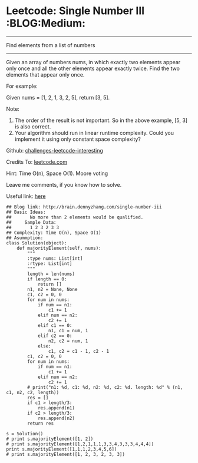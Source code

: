 # Leetcode: Single Number III     :BLOG:Medium:


---

Find elements from a list of numbers  

---

Given an array of numbers nums, in which exactly two elements appear only once and all the other elements appear exactly twice. Find the two elements that appear only once.  

For example:  

Given nums = [1, 2, 1, 3, 2, 5], return [3, 5].  

Note:  
1.  The order of the result is not important. So in the above example, [5, 3] is also correct.
2.  Your algorithm should run in linear runtime complexity. Could you implement it using only constant space complexity?

Github: [challenges-leetcode-interesting](https://github.com/DennyZhang/challenges-leetcode-interesting/tree/master/single-number-iii)  

Credits To: [leetcode.com](https://leetcode.com/problems/single-number-iii/description/)  

Hint: Time O(n), Space O(1). Moore voting  

Leave me comments, if you know how to solve.  

Useful link: [here](https://discuss.leetcode.com/topic/17564/boyer-moore-majority-vote-algorithm-and-my-elaboration)  

    ## Blog link: http://brain.dennyzhang.com/single-number-iii
    ## Basic Ideas:
    ##       No more than 2 elements would be qualified.
    ##     Sample Data:
    ##       1 2 3 2 3 3
    ## Complexity: Time O(n), Space O(1)
    ## Asummption:
    class Solution(object):
        def majorityElement(self, nums):
            """
            :type nums: List[int]
            :rtype: List[int]
            """
            length = len(nums)
            if length == 0:
                return []
            n1, n2 = None, None
            c1, c2 = 0, 0
            for num in nums:
                if num == n1:
                    c1 += 1
                elif num == n2:
                    c2 += 1
                elif c1 == 0:
                    n1, c1 = num, 1
                elif c2 == 0:
                    n2, c2 = num, 1
                else:
                    c1, c2 = c1 - 1, c2 - 1
            c1, c2 = 0, 0
            for num in nums:
                if num == n1:
                    c1 += 1
                elif num == n2:
                    c2 += 1
            # print("n1: %d, c1: %d, n2: %d, c2: %d. length: %d" % (n1, c1, n2, c2, length))
            res = []
            if c1 > length/3:
                res.append(n1)
            if c2 > length/3:
                res.append(n2)
            return res
    
    s = Solution()
    # print s.majorityElement([1, 2])
    # print s.majorityElement([1,2,1,1,1,3,3,4,3,3,3,4,4,4])
    print s.majorityElement([1,1,1,2,3,4,5,6])
    # print s.majorityElement([1, 2, 3, 2, 3, 3])